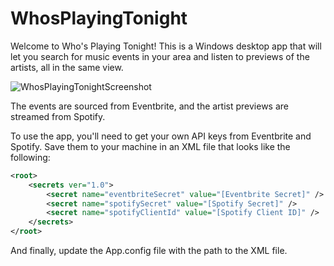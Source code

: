 # WhosPlayingTonight
Welcome to Who's Playing Tonight! 
This is a Windows desktop app that will let you search for music events in your area and listen to previews of the artists, all in the same view.

![WhosPlayingTonightScreenshot](https://user-images.githubusercontent.com/51054106/64745585-70ad3480-d4d6-11e9-80fb-47a671431151.PNG)

The events are sourced from Eventbrite, and the artist previews are streamed from Spotify.

To use the app, you'll need to get your own API keys from Eventbrite and Spotify.
Save them to your machine in an XML file that looks like the following:
```xml
<root>
    <secrets ver="1.0">
        <secret name="eventbriteSecret" value="[Eventbrite Secret]" />
        <secret name="spotifySecret" value="[Spotify Secret]" />
        <secret name="spotifyClientId" value="[Spotify Client ID]" />
    </secrets>
</root>
```
And finally, update the App.config file with the path to the XML file.
